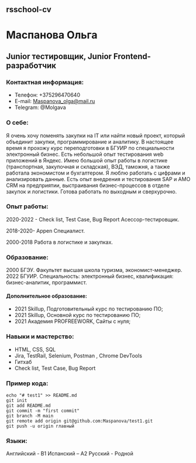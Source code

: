 ## rsschool-cv
# Маспанова Ольга

## Junior тестировщик, Junior Frontend-разработчик
### Контактная информация:
* Телефон: +375296470640
* E-mail:  <Maspanova_olga@mail.ru>
*   Telegram:  @Molgava

### О себе:
Я очень хочу поменять закупки на IT или найти новый проект, который объединит закупки, программирование и аналитику. В настоящее время я прохожу курс переподготовки в БГУИР по специальности электронный бизнес. Есть небольшой опыт тестирования web приложений в Яндекс. Имею большой опыт работы в логистике (транспортная, закупочная и складская), ВЭД, таможня, а также работала экономистом и бухгалтером. Я люблю работать с цифрами и  анализировать данные. Есть опыт внедрения и тестирования SAP и AMO CRM на предприятии, выстраивания бизнес-процессов в отделе закупок и логистики. Готова работать по выходным и сверхурочно. 

### Опыт работы:
2020-2022 - Check list,  Test Case,  Bug Report Асессор-тестировщик.

2018-2020- Appen Специалист.

2000-2018 Работа в логистике и закупках.

### Образование:
2000	БГЭУ. Факультет высшая школа туризма, экономист-менеджер.
2022 БГУИР. Специальность: электронный бизнес, квалификация: бизнес-аналитик, программист.

#### Дополнительное образование:
- 2021	Skillup, Подготовительный курс по тестированию ПО;
- 2021	Skillup, Основной курс по тестированию ПО;
- 2021	Академия PROFREEWORK, Сайты с нуля;

### Навыки и мастерство:
- HTML, CSS,  SQL
- Jira, TestRail, Selenium, Postman , Chrome DevTools  
-  Гитхаб
- Check list,  Test Case,  Bug Report

### Пример кода:
```
echo "# test1" >> README.md 
git init 
git add README.md 
git commit -m "first commit" 
git branch -M main 
git remote add origin git@github.com:Maspanova/test1.git
git push -u origin главный
```
### Языки:
Английский - B1
Испанский – А2
Русский - Родной

